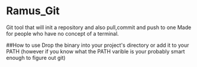 # Ramus_Git
Git tool that will init a repository and also pull,commit and push to one
Made for people who have no concept of a terminal.

##How to use
Drop the binary into your project's directory or add it to your PATH
(however if you know what the PATH varible is your probably smart enough to figure out git)
